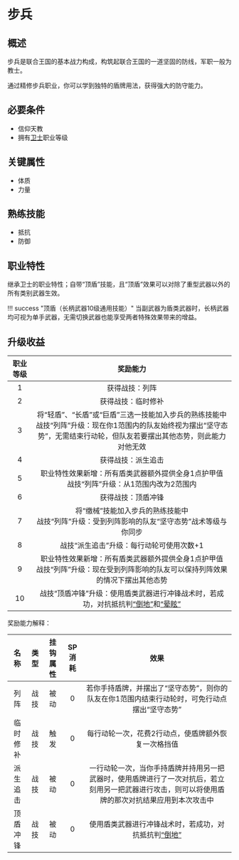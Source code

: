 # 步兵

## 概述

步兵是联合王国的基本战力构成，构筑起联合王国的一道坚固的防线，军职一般为教士。

通过精修步兵职业，你可以学到独特的盾牌用法，获得强大的防守能力。

## 必要条件

* 信仰天教
* 拥有<a href="../../../basicJob/Guard" target="_blank">卫士</a>职业等级

## 关键属性

* 体质
* 力量

## 熟练技能

* 抵抗
* 防御
  
## 职业特性

继承卫士的职业特性；自带“顶盾”技能，且“顶盾”效果可以对除了重型武器以外的所有类别武器生效。

!!! success "顶盾（长柄武器10级通用技能）"
    当副武器为盾类武器时，长柄武器均可视为单手武器，无需切换武器也能享受两者特殊效果带来的增益。

## 升级收益

职业等级|奖励能力
:--:|:--:
1|获得战技：列阵
2|获得战技：临时修补
3|将“轻盾”、“长盾”或“巨盾”三选一技能加入步兵的熟练技能中<br>战技“列阵”升级：现在你1范围内的队友始终视为摆出“坚守态势”，无需结束行动轮，但队友若要摆出其他态势，则此能力对他无效
4|获得战技：派生追击
5|职业特性效果新增：所有盾类武器额外提供全身1点护甲值<br>战技“列阵”升级：从1范围内改为2范围内
6|获得战技：顶盾冲锋
7|将“缴械”技能加入步兵的熟练技能中<br>战技“列阵”升级：受到列阵影响的队友“坚守态势”战术等级与你同步
8|战技“派生追击”升级：每行动轮可使用次数+1
9|职业特性效果新增：所有盾类武器额外提供全身1点护甲值<br>战技“列阵”升级：现在受到列阵影响的队友可以保持列阵效果的情况下摆出其他态势
10|战技“顶盾冲锋”升级：使用盾类武器进行冲锋战术时，若成功，对抗抵抗判<a href="../../../../status/normal/#倒地" target="_blank">“倒地”</a>和<a href="../../../../status/normal/#晕眩" target="_blank">“晕眩”</a>

奖励能力解释：

名称|类型|挂钩属性|SP消耗|效果
:--:|:--:|:--:|:--:|:--:
列阵|战技|被动|0|若你手持盾牌，并摆出了“坚守态势”，则你的队友在你1范围内结束行动轮时，可免行动点摆出“坚守态势”
临时修补|战技|触发|0|每行动轮一次，花费2行动点，使盾牌额外恢复一次格挡值
派生追击|战技|被动|0|一行动轮一次，当你手持盾牌并持用另一把武器时，使用盾牌进行了一次对抗后，若立刻用另一把武器进行攻击，则可以将使用盾牌的那次对抗结果应用到本次攻击中
顶盾冲锋|战技|被动|0|使用盾类武器进行冲锋战术时，若成功，对抗抵抗判<a href="../../../../status/normal/#倒地" target="_blank">“倒地”</a>
